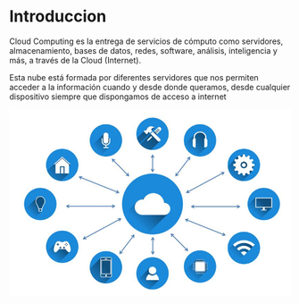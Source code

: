 # Introduccion

Cloud Computing es la entrega de servicios de cómputo como servidores, almacenamiento, bases de datos, redes, software, análisis, inteligencia y más, a través de la Cloud (Internet).

Esta nube está formada por diferentes servidores que nos permiten acceder a la información cuando y desde donde queramos, desde cualquier dispositivo siempre que dispongamos de acceso a internet

![imagen](img/portada.jpg)
